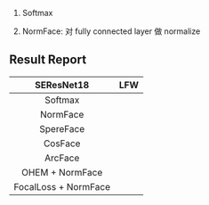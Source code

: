 1. Softmax

2. NormFace: 对 fully connected layer 做 normalize 


## Result Report
|SEResNet18|LFW|
|:------------------:|:---:|
|       Softmax      |     |
|       NormFace     |
|      SpereFace     |
|       CosFace      |
|       ArcFace      |
|   OHEM + NormFace  |
|FocalLoss + NormFace|
